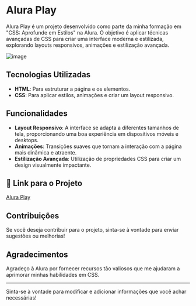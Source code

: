 # Alura Play

Alura Play é um projeto desenvolvido como parte da minha formação em "CSS: Aprofunde em Estilos" na Alura. O objetivo é aplicar técnicas avançadas de CSS para criar uma interface moderna e estilizada, explorando layouts responsivos, animações e estilização avançada.


![image](https://github.com/user-attachments/assets/21fd2c90-9c76-41be-8a0e-3fd3ff882448)





## Tecnologias Utilizadas

- **HTML**: Para estruturar a página e os elementos.
- **CSS**: Para aplicar estilos, animações e criar um layout responsivo.

## Funcionalidades

- **Layout Responsivo**: A interface se adapta a diferentes tamanhos de tela, proporcionando uma boa experiência em dispositivos móveis e desktops.
- **Animações**: Transições suaves que tornam a interação com a página mais dinâmica e atraente.
- **Estilização Avançada**: Utilização de propriedades CSS para criar um design visualmente impactante.

## 🔗 Link para o Projeto

[Alura Play](https://alura-play-sage.vercel.app/)

## Contribuições

Se você deseja contribuir para o projeto, sinta-se à vontade para enviar sugestões ou melhorias!

## Agradecimentos

Agradeço à Alura por fornecer recursos tão valiosos que me ajudaram a aprimorar minhas habilidades em CSS.

---

Sinta-se à vontade para modificar e adicionar informações que você achar necessárias!
